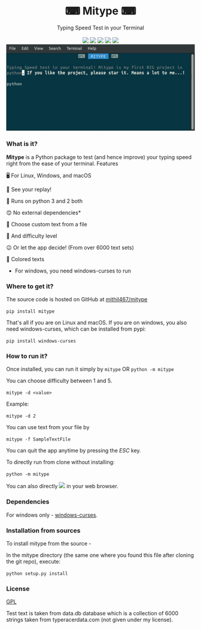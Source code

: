 <h1 align="center"> ⌨ Mitype ⌨ </h1>
<p align="center">
    Typing Speed Test in your Terminal 
    <br />
  <br />
    <a href="https://repl.it/github/Mithil467/mitype"><img src="https://repl.it/badge/github/Mithil467/mitype"></a>
<a href="https://codeclimate.com/github/Mithil467/mitype/maintainability"><img src="https://api.codeclimate.com/v1/badges/4d0397d4c7dd3b81a205/maintainability"></a>
<a href="https://pypi.org/project/mitype/"><img src="https://img.shields.io/pypi/v/mitype.svg"></a>
<a href="LICENSE.txt"><img src="https://img.shields.io/pypi/l/mitype.svg"></a>
<a href="https://github.com/ambv/black"><img src="https://img.shields.io/badge/code%20style-black-000000.svg"></a>
<br />
<img src="img/demo.gif">
</p>

### What is it?

**Mitype** is a Python package to test (and hence improve) your typing speed right from the ease of your terminal.
Features

🖥️ For Linux, Windows, and macOS  

🎦 See your replay!

🐍 Runs on python 3 and 2 both  

😊 No external dependencies*  

📝 Choose custom text from a file  

🤸 And difficulty level

😉 Or let the app decide! (From over 6000️ text sets)  

🌈 Colored texts

* For windows, you need windows-curses to run  

### Where to get it?

The source code is hosted on GitHub at [mithil467/mitype](https://github.com/Mithil467/mitype)

```pip install mitype```

That's all if you are on Linux and macOS. If you are on windows, you also need windows-curses, which can be installed from pypi:

```pip install windows-curses```

### How to run it?

Once installed, you can run it simply by
```mitype```
OR
```python -m mitype```

You can choose difficulty between 1 and 5.

```mitype -d <value>```

Example:

```mitype -d 2```

You can use text from your file by

```mitype -f SampleTextFile```

You can quit the app anytime by pressing the *ESC* key.

To directly run from clone without installing:

```python -m mitype```

You can also directly <a href="https://mitype.mithil467.repl.run/"><img src="https://repl.it/badge/github/Mithil467/mitype"></a> in your web browser.

### Dependencies

For windows only - [windows-curses](https://pypi.org/project/windows-curses/).

### Installation from sources

To install mitype from the source -

In the mitype directory (the same one where you found this file after cloning the git repo), execute:

```python setup.py install```

### License

[GPL](LICENSE.txt)

Test text is taken from data.db database which is a collection of 6000 strings taken from typeracerdata.com (not given under my license).
